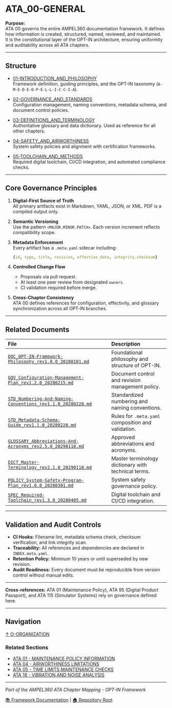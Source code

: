 # ATA_00-GENERAL

**Purpose:**  
ATA 00 governs the entire AMPEL360 documentation framework. It defines how information is created, structured, named, reviewed, and maintained.  
It is the constitutional layer of the OPT-IN architecture, ensuring uniformity and auditability across all ATA chapters.

---

## Structure

- [01-INTRODUCTION_AND_PHILOSOPHY](01-INTRODUCTION_AND_PHILOSOPHY/)  
  Framework definition, guiding principles, and the OPT-IN taxonomy (`A-M-E-D-E-O-P-E-L-L-I-C-C-I-A`).

- [02-GOVERNANCE_AND_STANDARDS](02-GOVERNANCE_AND_STANDARDS/)  
  Configuration management, naming conventions, metadata schema, and document control policies.

- [03-DEFINITIONS_AND_TERMINOLOGY](03-DEFINITIONS_AND_TERMINOLOGY/)  
  Authoritative glossary and data dictionary. Used as reference for all other chapters.

- [04-SAFETY_AND_AIRWORTHINESS](04-SAFETY_AND_AIRWORTHINESS/)  
  System safety policies and alignment with certification frameworks.

- [05-TOOLCHAIN_AND_METHODS](05-TOOLCHAIN_AND_METHODS/)  
  Required digital toolchain, CI/CD integration, and automated compliance checks.

---

## Core Governance Principles

1. **Digital-First Source of Truth**  
   All primary artifacts exist in Markdown, YAML, JSON, or XML. PDF is a compiled output only.

2. **Semantic Versioning**  
   Use the pattern `<MAJOR.MINOR.PATCH>`. Each version increment reflects compatibility scope.

3. **Metadata Enforcement**  
   Every artifact has a `.meta.yaml` sidecar including:
   ```yaml
   {id, type, title, revision, effective_date, integrity.checksum}
   ```

4. **Controlled Change Flow**
   * Proposals via pull request.
   * At least one peer review from designated `owners`.
   * CI validation required before merge.

5. **Cross-Chapter Consistency**  
   ATA 00 defines references for configuration, effectivity, and glossary synchronization across all OPT-IN branches.

---

## Related Documents

| File | Description |
| :--- | :--- |
| [`DOC_OPT-IN-Framework-Philosophy_rev1.0.0_20280101.md`](01-INTRODUCTION_AND_PHILOSOPHY/DOC_OPT-IN-Framework-Philosophy_rev1.0.0_20280101.md) | Foundational philosophy and structure of OPT-IN. |
| [`GOV_Configuration-Management-Plan_rev1.2.0_20280215.md`](02-GOVERNANCE_AND_STANDARDS/GOV_Configuration-Management-Plan_rev1.2.0_20280215.md) | Document control and revision management policy. |
| [`STD_Numbering-And-Naming-Conventions_rev1.1.0_20280220.md`](02-GOVERNANCE_AND_STANDARDS/STD_Numbering-And-Naming-Conventions_rev1.1.0_20280220.md) | Standardized numbering and naming conventions. |
| [`STD_Metadata-Schema-Guide_rev1.1.0_20280220.md`](02-GOVERNANCE_AND_STANDARDS/STD_Metadata-Schema-Guide_rev1.1.0_20280220.md) | Rules for `.meta.yaml` composition and validation. |
| [`GLOSSARY_Abbreviations-And-Acronyms_rev2.5.0_20290110.md`](03-DEFINITIONS_AND_TERMINOLOGY/GLOSSARY_Abbreviations-And-Acronyms_rev2.5.0_20290110.md) | Approved abbreviations and acronyms. |
| [`DICT_Master-Terminology_rev2.1.0_20290110.md`](03-DEFINITIONS_AND_TERMINOLOGY/DICT_Master-Terminology_rev2.1.0_20290110.md) | Master terminology dictionary with technical terms. |
| [`POLICY_System-Safety-Program-Plan_rev1.0.0_20280301.md`](04-SAFETY_AND_AIRWORTHINESS/POLICY_System-Safety-Program-Plan_rev1.0.0_20280301.md) | System safety governance policy. |
| [`SPEC_Required-Toolchain_rev1.3.0_20280405.md`](05-TOOLCHAIN_AND_METHODS/SPEC_Required-Toolchain_rev1.3.0_20280405.md) | Digital toolchain and CI/CD integration. |

---

## Validation and Audit Controls

* **CI Hooks:** Filename lint, metadata schema check, checksum verification, and link integrity scan.
* **Traceability:** All references and dependencies are declared in `INDEX.meta.yaml`.
* **Retention Policy:** Minimum 10 years or until superseded by new revision.
* **Audit Readiness:** Every document must be reproducible from version control without manual edits.

---

**Cross-references:** ATA 01 (Maintenance Policy), ATA 95 (Digital Product Passport), and ATA 115 (Simulator Systems) rely on governance defined here.

---

## Navigation

[↑ O-ORGANIZATION](../README.md)

### Related Sections

- [ATA 01 - MAINTENANCE POLICY INFORMATION](../ATA%2001%20-%20MAINTENANCE%20POLICY%20INFORMATION/README.md)
- [ATA 04 - AIRWORTHINESS LIMITATIONS](../ATA%2004%20-%20AIRWORTHINESS%20LIMITATIONS/README.md)
- [ATA 05 - TIME LIMITS MAINTENANCE CHECKS](../ATA%2005%20-%20TIME%20LIMITS%20MAINTENANCE%20CHECKS/README.md)
- [ATA 18 - VIBRATION AND NOISE ANALYSIS](../ATA%2018%20-%20VIBRATION%20AND%20NOISE%20ANALYSIS/README.md)

---

*Part of the AMPEL360 ATA Chapter Mapping - OPT-IN Framework*

[📚 Framework Documentation](../../README.md) | [🏠 Repository Root](../../../README.md)
